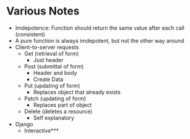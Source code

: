 # Various Notes

* Imdepotence: Function should return the same value after each call (consistent)
* A pure function is always imdepotent, but not the other way around
* Client-to-server requests
  * Get (retrieval of form)
    * Just header
  * Post (submittal of form)
    * Header and body
    * Create Data
  * Put (updating of form)
    * Replaces object that already exists
  * Patch (updating of form)
    * Replaces part of object
  * Delete (deletes a resource)
    * Self explanatory
* Django 
  * Interactive***
  

